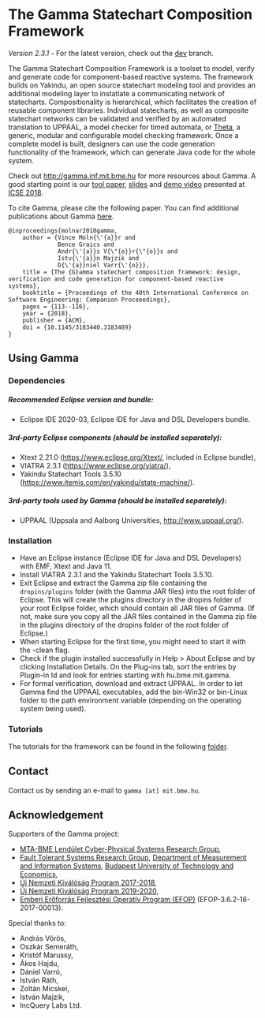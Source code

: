 # The Gamma Statechart Composition Framework

*Version 2.3.1* - For the latest version, check out the [dev](https://github.com/ftsrg/gamma/tree/dev) branch.

The Gamma Statechart Composition Framework is a toolset to model, verify and generate code for component-based reactive systems. The framework builds on Yakindu, an open source statechart modeling tool and provides an additional modeling layer to instatiate a communicating network of statecharts. Compositionality is hierarchical, which facilitates the creation of reusable component libraries. Individual statecharts, as well as composite statechart networks can be validated and verified by an automated translation to UPPAAL, a model checker for timed automata, or [Theta](https://github.com/ftsrg/theta), a generic, modular and configurable model checking framework. Once a complete model is built, designers can use the code generation functionality of the framework, which can generate Java code for the whole system.

Check out http://gamma.inf.mit.bme.hu for more resources about Gamma. A good starting point is our [tool paper](https://inf.mit.bme.hu/sites/default/files/publications/icse18.pdf), [slides](https://www.slideshare.net/VinMol/icse2018-the-gamma-statechart-composition-framework-design-verification-and-code-generation-for-componentbased-reactive-systems) and [demo video](https://youtu.be/ng7lKd1wlDo) presented at [ICSE 2018](https://www.icse2018.org/event/icse-2018-demonstrations-the-gamma-statechart-composition-framework-design-verification-and-code-generation-for-component-based-reactive-systems).

To cite Gamma, please cite the following paper. You can find additional publications about Gamma [here](http://ftsrg.mit.bme.hu/gamma/publications/#).

```
@inproceedings{molnar2018gamma,
    author = {Vince Moln{\'{a}}r and
              Bence Graics and
              Andr{\'{a}}s V{\"{o}}r{\"{o}}s and
              Istv{\'{a}}n Majzik and
              D{\'{a}}niel Varr{\'{o}}},
    title = {The {G}amma statechart composition framework: design, verification and code generation for component-based reactive systems},
    booktitle = {Proceedings of the 40th International Conference on Software Engineering: Companion Proceeedings},
    pages = {113--116},
    year = {2018},
    publisher = {ACM},
    doi = {10.1145/3183440.3183489}
}
```

## Using Gamma

### Dependencies

##### Recommended Eclipse version and bundle:
* Eclipse IDE 2020-03, Eclipse IDE for Java and DSL Developers bundle.

##### 3rd-party Eclipse components (should be installed separately):
* Xtext 2.21.0 (https://www.eclipse.org/Xtext/, included in Eclipse bundle),
* VIATRA 2.3.1 (https://www.eclipse.org/viatra/),
* Yakindu Statechart Tools 3.5.10 (https://www.itemis.com/en/yakindu/state-machine/).

##### 3rd-party tools used by Gamma (should be installed separately):
* UPPAAL (Uppsala and Aalborg Universities, http://www.uppaal.org/).

### Installation

* Have an Eclipse instance (Eclipse IDE for Java and DSL Developers) with EMF, Xtext and Java 11.
* Install VIATRA 2.3.1 and the Yakindu Statechart Tools 3.5.10.
* Exit Eclipse and extract the Gamma zip file containing the `dropins/plugins` folder (with the Gamma JAR files) into the root folder of Eclipse. This will create the plugins directory in the dropins folder of your root Eclipse folder, which should contain all JAR files of Gamma. (If not, make sure you copy all the JAR files contained in the Gamma zip file in the plugins directory of the dropins folder of the root folder of Eclipse.)
* When starting Eclipse for the first time, you might need to start it with the -clean flag.
* Check if the plugin installed successfully in Help > About Eclipse and by clicking Installation Details. On the Plug-ins tab, sort the entries by Plugin-in Id and look for entries starting with hu.bme.mit.gamma. 
* For formal verification, download and extract UPPAAL. In order to let Gamma find the UPPAAL executables, add the bin-Win32 or bin-Linux folder to the path environment variable (depending on the operating system being used).

### Tutorials

The tutorials for the framework can be found in the following [folder](https://github.com/FTSRG/gamma/blob/master/tutorial).

## Contact

Contact us by sending an e-mail to `gamma [at] mit.bme.hu`.
 
## Acknowledgement

Supporters of the Gamma project:

* [MTA-BME Lendület Cyber-Physical Systems Research Group](http://lendulet.inf.mit.bme.hu/),
* [Fault Tolerant Systems Research Group](https://inf.mit.bme.hu/en), [Department of Measurement and Information Systems](https://www.mit.bme.hu/eng/), [Budapest University of Technology and Economics](http://www.bme.hu/?language=en),
* [Új Nemzeti Kiválóság Program 2017-2018](http://www.kormany.hu/hu/emberi-eroforrasok-miniszteriuma/oktatasert-felelos-allamtitkarsag/hirek/az-uj-nemzeti-kivalosag-program-2017-2018-tanevi-palyazati-kiirasai),
* [Új Nemzeti Kiválóság Program 2019-2020](https://www.kormany.hu/hu/innovacios-es-technologiai-miniszterium/tudas-es-innovacio-menedzsmentert-felelos-allamtitkarsag/hirek/megjelentek-az-uj-nemzeti-kivalosag-program-palyazati-kiirasai-a-2019-2020-as-tanevre),
* [Emberi Erőforrás Fejlesztési Operatív Program (EFOP)](http://www.eit.bme.hu/news/20170927-palyazati-felhivas-szakmai-osztondij?language=en) (EFOP-3.6.2-16-2017-00013).

Special thanks to: 

* András Vörös,
* Oszkár Semeráth,
* Kristóf Marussy,
* Ákos Hajdu,
* Dániel Varró,
* István Ráth,
* Zoltán Micskei,
* István Majzik,
* IncQuery Labs Ltd.
